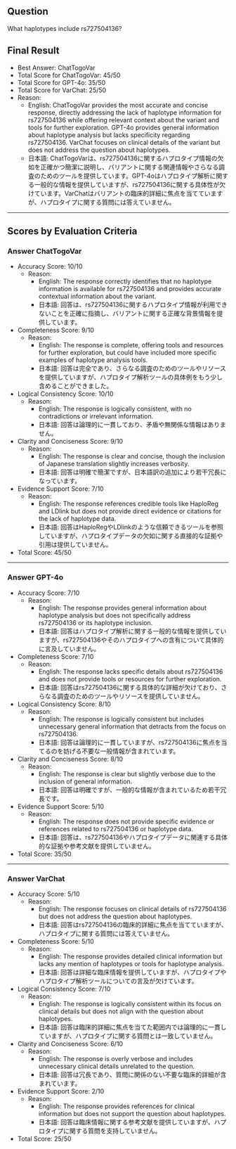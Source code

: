 ## Question

What haplotypes include rs727504136?

## Final Result

- Best Answer: ChatTogoVar
- Total Score for ChatTogoVar: 45/50
- Total Score for GPT-4o: 35/50
- Total Score for VarChat: 25/50
- Reason:
  - English: ChatTogoVar provides the most accurate and concise response, directly addressing the lack of haplotype information for rs727504136 while offering relevant context about the variant and tools for further exploration. GPT-4o provides general information about haplotype analysis but lacks specificity regarding rs727504136. VarChat focuses on clinical details of the variant but does not address the question about haplotypes.
  - 日本語: ChatTogoVarは、rs727504136に関するハプロタイプ情報の欠如を正確かつ簡潔に説明し、バリアントに関する関連情報やさらなる調査のためのツールを提供しています。GPT-4oはハプロタイプ解析に関する一般的な情報を提供していますが、rs727504136に関する具体性が欠けています。VarChatはバリアントの臨床的詳細に焦点を当てていますが、ハプロタイプに関する質問には答えていません。

---

## Scores by Evaluation Criteria

### Answer ChatTogoVar
- Accuracy Score: 10/10
  - Reason: 
    - English: The response correctly identifies that no haplotype information is available for rs727504136 and provides accurate contextual information about the variant.
    - 日本語: 回答は、rs727504136に関するハプロタイプ情報が利用できないことを正確に指摘し、バリアントに関する正確な背景情報を提供しています。
- Completeness Score: 9/10
  - Reason: 
    - English: The response is complete, offering tools and resources for further exploration, but could have included more specific examples of haplotype analysis tools.
    - 日本語: 回答は完全であり、さらなる調査のためのツールやリソースを提供していますが、ハプロタイプ解析ツールの具体例をもう少し含めることができました。
- Logical Consistency Score: 10/10
  - Reason: 
    - English: The response is logically consistent, with no contradictions or irrelevant information.
    - 日本語: 回答は論理的に一貫しており、矛盾や無関係な情報はありません。
- Clarity and Conciseness Score: 9/10
  - Reason: 
    - English: The response is clear and concise, though the inclusion of Japanese translation slightly increases verbosity.
    - 日本語: 回答は明確で簡潔ですが、日本語訳の追加により若干冗長になっています。
- Evidence Support Score: 7/10
  - Reason: 
    - English: The response references credible tools like HaploReg and LDlink but does not provide direct evidence or citations for the lack of haplotype data.
    - 日本語: 回答はHaploRegやLDlinkのような信頼できるツールを参照していますが、ハプロタイプデータの欠如に関する直接的な証拠や引用は提供していません。
- Total Score: 45/50

---

### Answer GPT-4o
- Accuracy Score: 7/10
  - Reason: 
    - English: The response provides general information about haplotype analysis but does not specifically address rs727504136 or its haplotype inclusion.
    - 日本語: 回答はハプロタイプ解析に関する一般的な情報を提供していますが、rs727504136やそのハプロタイプへの含有について具体的に言及していません。
- Completeness Score: 7/10
  - Reason: 
    - English: The response lacks specific details about rs727504136 and does not provide tools or resources for further exploration.
    - 日本語: 回答はrs727504136に関する具体的な詳細が欠けており、さらなる調査のためのツールやリソースを提供していません。
- Logical Consistency Score: 8/10
  - Reason: 
    - English: The response is logically consistent but includes unnecessary general information that detracts from the focus on rs727504136.
    - 日本語: 回答は論理的に一貫していますが、rs727504136に焦点を当てるのを妨げる不要な一般情報が含まれています。
- Clarity and Conciseness Score: 8/10
  - Reason: 
    - English: The response is clear but slightly verbose due to the inclusion of general information.
    - 日本語: 回答は明確ですが、一般的な情報が含まれているため若干冗長です。
- Evidence Support Score: 5/10
  - Reason: 
    - English: The response does not provide specific evidence or references related to rs727504136 or haplotype data.
    - 日本語: 回答は、rs727504136やハプロタイプデータに関連する具体的な証拠や参考文献を提供していません。
- Total Score: 35/50

---

### Answer VarChat
- Accuracy Score: 5/10
  - Reason: 
    - English: The response focuses on clinical details of rs727504136 but does not address the question about haplotypes.
    - 日本語: 回答はrs727504136の臨床的詳細に焦点を当てていますが、ハプロタイプに関する質問には答えていません。
- Completeness Score: 5/10
  - Reason: 
    - English: The response provides detailed clinical information but lacks any mention of haplotypes or tools for haplotype analysis.
    - 日本語: 回答は詳細な臨床情報を提供していますが、ハプロタイプやハプロタイプ解析ツールについての言及が欠けています。
- Logical Consistency Score: 7/10
  - Reason: 
    - English: The response is logically consistent within its focus on clinical details but does not align with the question about haplotypes.
    - 日本語: 回答は臨床的詳細に焦点を当てた範囲内では論理的に一貫していますが、ハプロタイプに関する質問とは一致していません。
- Clarity and Conciseness Score: 6/10
  - Reason: 
    - English: The response is overly verbose and includes unnecessary clinical details unrelated to the question.
    - 日本語: 回答は冗長であり、質問に関係のない不要な臨床的詳細が含まれています。
- Evidence Support Score: 2/10
  - Reason: 
    - English: The response provides references for clinical information but does not support the question about haplotypes.
    - 日本語: 回答は臨床情報に関する参考文献を提供していますが、ハプロタイプに関する質問を支持していません。
- Total Score: 25/50
